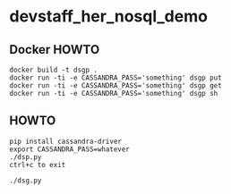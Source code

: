 # devstaff_her_nosql_demo

## Docker HOWTO ##
```
docker build -t dsgp .
docker run -ti -e CASSANDRA_PASS='something' dsgp put
docker run -ti -e CASSANDRA_PASS='something' dsgp get
docker run -ti -e CASSANDRA_PASS='something' dsgp sh
```

## HOWTO ##
```
pip install cassandra-driver
export CASSANDRA_PASS=whatever
./dsp.py
ctrl+c to exit

./dsg.py
```

